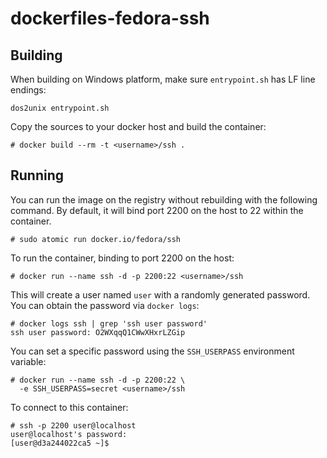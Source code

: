 # dockerfiles-fedora-ssh

## Building

When building on Windows platform, make sure `entrypoint.sh` has LF line endings:

	dos2unix entrypoint.sh

Copy the sources to your docker host and build the container:

	# docker build --rm -t <username>/ssh .

## Running

You can run the image on the registry without rebuilding with the following 
command. By default, it will bind port 2200 on the host to 22 within the container.

```
# sudo atomic run docker.io/fedora/ssh
```

To run the container, binding to port 2200 on the host:
```
# docker run --name ssh -d -p 2200:22 <username>/ssh
```
This will create a user named `user` with a randomly generated
password.  You can obtain the password via `docker logs`:

    # docker logs ssh | grep 'ssh user password'
    ssh user password: O2WXqqQ1CWwXHxrLZGip

You can set a specific password using the `SSH_USERPASS` environment
variable:

    # docker run --name ssh -d -p 2200:22 \
      -e SSH_USERPASS=secret <username>/ssh

To connect to this container:

    # ssh -p 2200 user@localhost
    user@localhost's password: 
    [user@d3a244022ca5 ~]$ 
